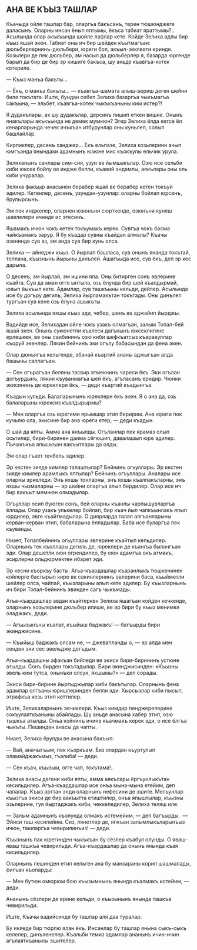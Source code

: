 ## АНА ВЕ КЪЫЗ ТАШЛАР

Къачыда ойле ташлар бар, оларгъа бакъсанъ, терен тюшюнджеге даласынъ.
Оларны инсан ёнып яптымы, ёкъса табиат яраттымы?..
Асылында олар акъкъында шойле лафлар кете.
Койде Зелиха адлы бир къыз яшай экен.
Табиат оны ич бир шейден къытмагъан: дюльберлернинъ-дюльбери, юреги бол, акъыл-зекявети еринде.
Козьлери де пек дюльбер, эм насыл да дюльберлер я, базарда юргенде барып да бир де бир эр кишиге бакъса, шу аньде къавгъа-котек котериле.

— Къыз манъа бакъты...

— Ёкъ, о манъа бакъты... — къавгъа-шамата алыш-вериш деген шейни биле токътата.
Иште, бундан себеп Зелиха базаргъа чыкъмагъа сакъына, — эльбет, къавгъа-котек чыкъкъаныны ким истер?!

Я дудакълары, ах шу дудакълар, дерсинъ пишип еткен вишне.
Онынъ янакълары акъкъында не демек мумкюн?
Эгер Зелиха ёлда кетсе ёл кенарларында чечек ачъкъан итбурунлар оны куньлеп, солып башлайлар.

Кирпиклер, десенъ ханджер...
Ёкъ ельпазе, Зелиха козьлерини ачып юмгъанда янындаки адамнынъ юзюне мис къокъулы ельчик урула.

Зелиханынъ сачлары сим-сия, узун ве йымшакълар.
Озю исе сельби киби юксек бойлу ве индже белли, къавий эндамлы, аякълары оны ель киби учуралар.

Зелиха факъыр анасынен берабер яшай ве берабер кетен токъуй эдилер.
Кетенлер, десенъ, узундан-узунлар: оларны бойлап юрсенъ, ёрулырсынъ.

Эм пек инджелер, оларнен юзюнъни сюрткенде, озюнъни кунеш шавлелери ичинде ис этесинъ.

Яшамакъ ичюн чокъ кетен токъумакъ керек.
Сувгъа чокъ басма чайкъамакъ зарур.
Я бу къадар сувны къайдан алмалы?
Къачы озенинде сув аз, эм анда сув бир кунь олса.

Зелиха — айнеджи къыз.
О йырлап башласа, сув онынъ янанда токътай, топлана, къызнынъ йырыны динълей.
Ашагъыда исе, сув ёкъ, деп эр кес дарыла.

О десенъ, эм йырлай, эм ишини япа.
Оны битирген сонъ эвлерине къайта.
Сув да аман огге ынтыла, озь ёлунда бир шей къалдырмай, ювып йыкъып кете.
Адамлар, сув ташкъыны кельди, дейлер.
Асылында исе бу догъру дегиль, Зелиха йырламакътан токътады.
Оны динълеп тургъан сув кене озь ёлуна ашыкъты.

Зелиха асылында яхшы къыз эди, чебер, шенъ ве аджайип йырджы.

Вадийде исе, Зелихадан ойле чокъ узакъ олмагъан, залым Топал-бей яшай экен.
Онынъ сукюнетли къалеси дагънынъ юксеклигине ерлешкен, ве оны саибининъ озю киби шефкъатсыз къаравуллар къоруй экенлер.
Лякин бейнинъ эки огълу бабасындан да фена экен.

Олар дюньягъа кельгенде, эбанай къартий ананы аджыгъан алда башыны саллагъан.

— Сен огърагъан беляны тасвир этмекнинъ чареси ёкъ.
Эки огълан догъурдынъ, лякин къуванмагъа шей ёкъ, агъласанъ еридир.
Чюнки экисининъ де юреклери ёкъ, — деди къартий къадынгъа.

Къадын кульди.
Балаларынынъ юреклери ёкъ экен.
Я о ана да, озь балаларыны юрексиз къалдырырмы?

— Мен оларгъа озь юрегими ярымшар этип беририм.
Ана юреги пек кучьлю ола, экисине бир ана юреги етер, — деди къадын.

О шай да япты.
Амма ана янъылды.
Огъланлар пек ярамаз олып осьтилер, бири-биринен даима сёгюшип, давалашып юре эдилер.
Пычакъкъа япышкъан вакъытлары да олды.

Эм олар гъает тенбель эдилер.

Эр кестен зияде кимлер талаштылар?
Бейнинъ огьуллары.
Эр кестен зияде кимлер арамлыкъ яптылар?
Бейнинъ огъуллары.
Аналары исе оларны эркеледи.
Энъ яхшы тонларны, энъ яхшы къалпакъларны, энъ яхшы чызмаларны — эр шейни оларгъа алып бердилер.
Олар исе ич бир вакъыт мемнюн олмадылар.

Огъуллар осип буюген сонъ, бей оларны къанлы чарпышувларгъа ёллады.
Олар узакъ улькелер бойлап, бир къач йыл чапкъынлакъ япып юрдилер, эвге къайтмадылар.
О диярларда талап алгъанларыны керван-керван этип, бабаларына ёлладылар.
Баба исе буларгъа пек къуванды.

Ниает, Топалбейнинъ огьуллары эвлерине къайтып кельдилер.
Оларнынъ тек къоллары дегиль де, юреклери де къангьа былангъан эди.
Олар дешетли оюн огрендилер, бу оюн адамгъа окъ атмакъ, эсирлерни ольдюрмектен ибарет эди.

Эр кесни къоркъу басты.
Агьа-къардашлар къаранлыкъ тюшкенинен койлерге бастырып кире ве сакинлернинъ эвлерини баса, къыйметли шейлер олса, чайпай, къызларыны алып кете эдилер.
Бу къызларнынъ ич бири Топал-бейнинъ эвинден сагъ чыкъмады.

Агьа-къардашлар авдан къайтеркен Зелиха яшагъан койден кечкенде, оларнынъ козьлерине дюльбер илише, ве эр бири бу къыз менимки оладжакъ, деди.

— Агъызынъны къапат, къыйыш баджакъ! — багъырды бири экинджисине.

— Къыйыш баджакъ олсам не, — джевапланды о, — эр алда мен сенден эки сес эвельдже догъдым.

Агьа-къардашны афакъан бийледи ве экиси бири-бирининъ устюне атылды.
Сонъ бирден токътадылар.
Бири экинджисинден: «Къызны эвель ким тутса, онынъки олсун, яхшымы?» — деп сорады.

Экиси бири-бирине йыртыджылар киби бакътылар.
Оларнынъ фена адамлар олгъаны юришлеринден белли эди.
Хырсызлар киби пысып, этрафкъа козь этип кеттилер.


Иште, Зелихаларнынъ эвчиклери.
Къыз кимдир пенджерелерине сокъулаяткъаныны абайлады.
Шу аньде анасына хабер этип, озю тышкъа атылды.
Онъа койнинъ ичине къачмакъ керек эди, о исе ёлгъа чыкъты.
Пешинден анасы да чапты.

Ниает, Зелиха ёрулды ве анасына бакъып:

— Вай, аначыгъым, пек къоркъам.
Биз олардан къуртулып оламайджакъмыз, гъалиба! — деди.

— Сен къач, къызым, огге чап, токътама!..

Зелиха анасы дегени киби япты, амма аякълары ёргъунлыкътан кесильдилер.
Агъа-къардашлар исе онъа мына-мына етейим, деп чапалар.
Къыз арттан энди оларнынъ нефесини де эшите.
Мельунлар къызгъа экиси де бир вакъытта етиштилер, онъа япыштылар, къызны озьлерине, гуя йыртаджакъ киби, чеккеледилер, Зелиха теляш иле:

— Залым адамнынъ къолунда олмакъ истемейим, — деп багъырды.
 — Эйиси таш кесилейим.
Сиз, лянетлер де, япкъан залымлыкъларынъыз ичюн, ташларгъа чевирилинъиз! — деди.

Къызнынъ пак юрегинден чыкъкъан бу сёзлер къабул олунды.
О яваш-яваш ташкъа чевирильди.
Агъа-къардашлар да онынъ янында къая кесильдилер.

Оларнынъ пешинден етип кельген ана бу манзараны корип шашмалады, фигъан къопарды:

— Мен бутюн омюрюм бою къызымнынъ янында къалмакъ истейим, — деди.

Ананынъ сёзлери де ерине кельди, о къызынынъ янында ташкъа чевирильди.

Иште, Къачы вадийсинде бу ташлар аля даа туралар.

Бу икяеде бир тюрлю ялан ёкъ.
Инсанлар бу ташлар янына сыкъ-сыкъ келелер, динъленелер.
Къальби темиз адамлар ананынъ ичин-ичин агълаяткъаныны эшителер. 

